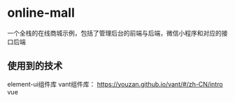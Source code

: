 # online-mall
一个全栈的在线商城示例，包括了管理后台的前端与后端，微信小程序和对应的接口后端


## 使用到的技术

element-ui组件库
vant组件库： https://youzan.github.io/vant/#/zh-CN/intro
vue